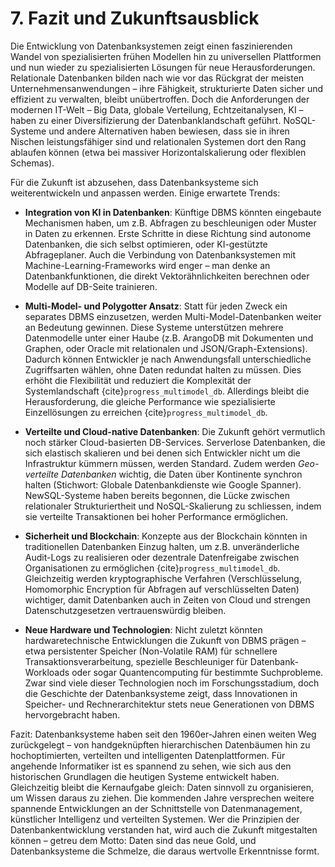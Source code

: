 # 7. Fazit und Zukunftsausblick

Die Entwicklung von Datenbanksystemen zeigt einen faszinierenden Wandel von spezialisierten frühen Modellen hin zu universellen Plattformen und nun wieder zu spezialisierten Lösungen für neue Herausforderungen. Relationale Datenbanken bilden nach wie vor das Rückgrat der meisten Unternehmensanwendungen – ihre Fähigkeit, strukturierte Daten sicher und effizient zu verwalten, bleibt unübertroffen. Doch die Anforderungen der modernen IT-Welt – Big Data, globale Verteilung, Echtzeitanalysen, KI – haben zu einer Diversifizierung der Datenbanklandschaft geführt. NoSQL-Systeme und andere Alternativen haben bewiesen, dass sie in ihren Nischen leistungsfähiger sind und relationalen Systemen dort den Rang ablaufen können (etwa bei massiver Horizontalskalierung oder flexiblen Schemas).

Für die Zukunft ist abzusehen, dass Datenbanksysteme sich weiterentwickeln und anpassen werden. Einige erwartete Trends:

- **Integration von KI in Datenbanken**: Künftige DBMS könnten eingebaute Mechanismen haben, um z.B. Abfragen zu beschleunigen oder Muster in Daten zu erkennen. Erste Schritte in diese Richtung sind autonome Datenbanken, die sich selbst optimieren, oder KI-gestützte Abfrageplaner. Auch die Verbindung von Datenbanksystemen mit Machine-Learning-Frameworks wird enger – man denke an Datenbankfunktionen, die direkt Vektorähnlichkeiten berechnen oder Modelle auf DB-Seite trainieren.

- **Multi-Model- und Polygotter Ansatz**: Statt für jeden Zweck ein separates DBMS einzusetzen, werden Multi-Model-Datenbanken weiter an Bedeutung gewinnen. Diese Systeme unterstützen mehrere Datenmodelle unter einer Haube (z.B. ArangoDB mit Dokumenten und Graphen, oder Oracle mit relationalen und JSON/Graph-Extensions). Dadurch können Entwickler je nach Anwendungsfall unterschiedliche Zugriffsarten wählen, ohne Daten redundat halten zu müssen. Dies erhöht die Flexibilität und reduziert die Komplexität der Systemlandschaft {cite}`progress_multimodel_db`. Allerdings bleibt die Herausforderung, die gleiche Performance wie spezialisierte Einzellösungen zu erreichen {cite}`progress_multimodel_db`.

- **Verteilte und Cloud-native Datenbanken**: Die Zukunft gehört vermutlich noch stärker Cloud-basierten DB-Services. Serverlose Datenbanken, die sich elastisch skalieren und bei denen sich Entwickler nicht um die Infrastruktur kümmern müssen, werden Standard. Zudem werden *Geo-verteilte Datenbanken* wichtig, die Daten über Kontinente synchron halten (Stichwort: Globale Datenbankdienste wie Google Spanner). NewSQL-Systeme haben bereits begonnen, die Lücke zwischen relationaler Strukturiertheit und NoSQL-Skalierung zu schliessen, indem sie verteilte Transaktionen bei hoher Performance ermöglichen.

- **Sicherheit und Blockchain**: Konzepte aus der Blockchain könnten in traditionellen Datenbanken Einzug halten, um z.B. unveränderliche Audit-Logs zu realisieren oder dezentrale Datenfreigabe zwischen Organisationen zu ermöglichen {cite}`progress_multimodel_db`. Gleichzeitig werden kryptographische Verfahren (Verschlüsselung, Homomorphic Encryption für Abfragen auf verschlüsselten Daten) wichtiger, damit Datenbanken auch in Zeiten von Cloud und strengen Datenschutzgesetzen vertrauenswürdig bleiben.

- **Neue Hardware und Technologien**: Nicht zuletzt könnten hardwaretechnische Entwicklungen die Zukunft von DBMS prägen – etwa persistenter Speicher (Non-Volatile RAM) für schnellere Transaktionsverarbeitung, spezielle Beschleuniger für Datenbank-Workloads oder sogar Quantencomputing für bestimmte Suchprobleme. Zwar sind viele dieser Technologien noch im Forschungsstadium, doch die Geschichte der Datenbanksysteme zeigt, dass Innovationen in Speicher- und Rechnerarchitektur stets neue Generationen von DBMS hervorgebracht haben.

Fazit: Datenbanksysteme haben seit den 1960er-Jahren einen weiten Weg zurückgelegt – von handgeknüpften hierarchischen Datenbäumen hin zu hochoptimierten, verteilten und intelligenten Datenplattformen. Für angehende Informatiker ist es spannend zu sehen, wie sich aus den historischen Grundlagen die heutigen Systeme entwickelt haben. Gleichzeitig bleibt die Kernaufgabe gleich: Daten sinnvoll zu organisieren, um Wissen daraus zu ziehen. Die kommenden Jahre versprechen weitere spannende Entwicklungen an der Schnittstelle von Datenmanagement, künstlicher Intelligenz und verteilten Systemen. Wer die Prinzipien der Datenbankentwicklung verstanden hat, wird auch die Zukunft mitgestalten können – getreu dem Motto: Daten sind das neue Gold, und Datenbanksysteme die Schmelze, die daraus wertvolle Erkenntnisse formt.